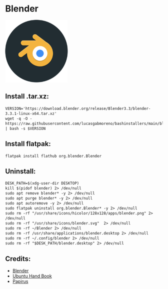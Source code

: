 # Blender
<img src="preview.svg" width="200">

## Install .tar.xz:
```
VERSION='https://download.blender.org/release/Blender3.3/blender-3.3.1-linux-x64.tar.xz'
wget -q -O - https://raw.githubusercontent.com/lucasgabmoreno/bashinstallers/main/blender/install.sh | bash -s $VERSION
```

## Install flatpak:
```
flatpak install flathub org.blender.Blender
```

## Uninstall:
```
DESK_PATH=$(xdg-user-dir DESKTOP)
kill $(pidof blender) 2> /dev/null
sudo apt remove blender* -y 2> /dev/null
sudo apt purge blender* -y 2> /dev/null
sudo apt autoremove -y 2> /dev/null
sudo flatpak uninstall org.blender.Blender* -y 2> /dev/null
sudo rm -rf "/usr/share/icons/hicolor/128x128/apps/blender.png" 2> /dev/null
sudo rm -rf "/usr/share/icons/blender.svg"  2> /dev/null
sudo rm -rf ~/Blender 2> /dev/null
sudo rm -rf /usr/share/applications/blender.desktop 2> /dev/null
sudo rm -rf ~/.config/blender 2> /dev/null
sudo rm -rf "$DESK_PATH/blender.desktop" 2> /dev/null
```


## Credits:
* [Blender](https://www.blender.org/)
* [Ubuntu Hand Book](https://ubuntuhandbook.org/index.php/2021/12/blender-3-0-released-install-tarball/)
* [Papirus](https://github.com/PapirusDevelopmentTeam)
